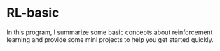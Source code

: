 # RL-basic
In this program, I summarize some basic concepts about reinforcement learning and provide some mini projects to  help you get started quickly.
